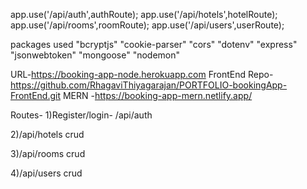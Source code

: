 app.use('/api/auth',authRoute);
app.use('/api/hotels',hotelRoute);
app.use('/api/rooms',roomRoute);
app.use('/api/users',userRoute);

packages used 
     "bcryptjs"
    "cookie-parser"
    "cors"
    "dotenv"
    "express"
    "jsonwebtoken"
    "mongoose"
    "nodemon"





URL-https://booking-app-node.herokuapp.com
FrontEnd Repo-https://github.com/RhagaviThiyagarajan/PORTFOLIO-bookingApp-FrontEnd.git
MERN -https://booking-app-mern.netlify.app/



Routes-
1)Register/login-
/api/auth

2)/api/hotels
crud

3)/api/rooms
crud

4)/api/users
crud



